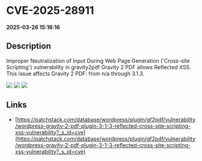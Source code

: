 # CVE-2025-28911

**2025-03-26 15:16:16**

## Description
Improper Neutralization of Input During Web Page Generation ('Cross-site Scripting') vulnerability in gravity2pdf Gravity 2 PDF allows Reflected XSS. This issue affects Gravity 2 PDF: from n/a through 3.1.3.

![](https://img.shields.io/static/v1?label=Score&message=7.1&color=red)
![](https://img.shields.io/static/v1?label=Severity&message=HIGH&color=red)
![](https://img.shields.io/static/v1?label=CWE&message=XSS&color=green)

## Links
- [https://patchstack.com/database/wordpress/plugin/gf2pdf/vulnerability/wordpress-gravity-2-pdf-plugin-3-1-3-reflected-cross-site-scripting-xss-vulnerability?_s_id=cve](https://patchstack.com/database/wordpress/plugin/gf2pdf/vulnerability/wordpress-gravity-2-pdf-plugin-3-1-3-reflected-cross-site-scripting-xss-vulnerability?_s_id=cve)
